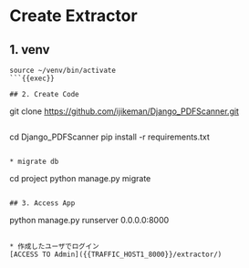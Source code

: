 # Create Extractor

## 1. venv
```
source ~/venv/bin/activate
```{{exec}}

## 2. Create Code
```
git clone https://github.com/ijikeman/Django_PDFScanner.git
```{{exec}}

```
cd Django_PDFScanner
pip install -r requirements.txt
```{{exec}}

* migrate db
```
cd project
python manage.py migrate
```{{exec}}

## 3. Access App
```
python manage.py runserver 0.0.0.0:8000
```{{exec}}

* 作成したユーザでログイン
[ACCESS TO Admin]({{TRAFFIC_HOST1_8000}}/extractor/)
